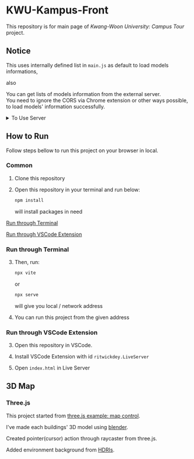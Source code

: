 # KWU-Kampus-Front

This repository is for main page of *Kwang-Woon University: Campus Tour* project.   

## Notice   

This uses internally defined list in `main.js` as default to load models informations,

also

You can  get lists of models information from the external server.   
You need to ignore the CORS via Chrome extension or other ways possible, to load models' information successfully.    
<details>
   <summary> To Use Server </summary>
   from <code>main.js:345</code>:
   
   ```js
   // activate this fetch
   // fetch( "http://13.124.194.184:8080/buildings/info", {
   //   method: 'GET',
   // } )
   // .then( res => res.json() )
   // .then ( res => {
   //
   //   receivedData = res;
   //   receivedData.forEach( ( data ) => {
   //     createModel( gltfLoader, data );
   //   } );
   //
   // } );
   
   // deactivate this forEach()
   datas.forEach( ( data ) => {
     createModel( gltfLoader, data );
   } );
   ```
   
</details>

## How to Run

Follow steps bellow to run this project on your browser in local.

### Common

1. Clone this repository

2. Open this repository in your terminal and run below:
   ```bash
   npm install
   ```
   will install packages in need

[Run through Terminal](#run-through-terminal)

[Run through VSCode Extension](#run-through-vscode-extension)

### Run through Terminal

3. Then, run:
   ```bash
   npx vite
   ```
   or
   ```bash
   npx serve
   ```
   will give you local / network address

4. You can run this project from the given address

### Run through VSCode Extension

3. Open this repository in VSCode.

4. Install VSCode Extension with id `ritwickdey.LiveServer`

5. Open `index.html` in Live Server

## 3D Map

### Three.js

This project started from [three.js example: map control](https://threejs.org/examples/?q=map#misc_controls_map).

I've made each buildings' 3D model using [blender](https://www.blender.org/).

Created pointer(cursor) action through raycaster from three.js.

Added environment background from [HDRIs](https://polyhaven.com/hdris).

